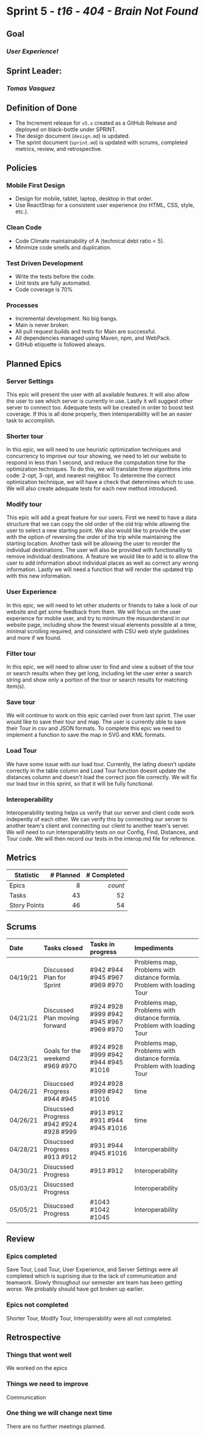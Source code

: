 # Sprint 5 - *t16* - *404 - Brain Not Found*

## Goal
### *User Experience!*

## Sprint Leader: 
### *Tomas Vasquez*

## Definition of Done

* The Increment release for `v5.x` created as a GitHub Release and deployed on black-bottle under SPRINT.
* The design document (`design.md`) is updated.
* The sprint document (`sprint.md`) is updated with scrums, completed metrics, review, and retrospective.

## Policies

### Mobile First Design
* Design for mobile, tablet, laptop, desktop in that order.
* Use ReactStrap for a consistent user experience (no HTML, CSS, style, etc.).

### Clean Code
* Code Climate maintainability of A (technical debt ratio < 5).
* Minimize code smells and duplication.

### Test Driven Development
* Write the tests before the code.
* Unit tests are fully automated.
* Code coverage is 70%

### Processes
* Incremental development.  No big bangs.
* Main is never broken. 
* All pull request builds and tests for Main are successful.
* All dependencies managed using Maven, npm, and WebPack.
* GitHub etiquette is followed always.


## Planned Epics

### Server Settings
This epic will present the user with all available features. It will also allow the user to see which server is currently in use. Lastly it will suggest other server to connect too. Adequate tests will be created in order to boost test coverage. If this is all done properly, then interoperability will be an easier task to accomplish.

### Shorter tour
In this epic, we will need to use heuristic optimization techniques and concurrency to improve our tour showing, we need to let our website to respond in less than 1 second, and reduce the computation time for the optimization techniques. To do this, we will translate three algorithms into code: 2-opt, 3-opt, and nearest neighbor. To determine the correct optimization technique, we will have a check that determines which to use. We will also create adequate tests for each new method introduced.

### Modify tour
This epic will add a great feature for our users. First we need to have a data structure that we can copy the old order of the old trip while allowing the user to select a new starting point. We also would like to provide the user with the option of reversing the order of the trip while maintaining the starting location. Another task will be allowing the user to reorder the individual destinations. The user will also be provided with functionality to remove individual destinations. A feature we would like to add is to allow the user to add information about individual places as well as correct any wrong information. Lastly we will need a function that will render the updated trip with this new information.

### User Experience
In this epic, we will need to let other students or friends to take a look of our website and get some feedback from them. We will focus on the user experience for moblie user, and try to minimum the misunderstand in our website page, including show the fewest visual elements possible at a time, minimal scrolling required, and consistent with CSU web style guidelines and more if we found.

### Filter tour
In this epic, we will need to allow user to find and view a subset of the tour or search results when they get long, including let the user enter a search string and show only a portion of the tour or search results for matching item(s).

### Save tour
We will continue to work on this epic carried over from last sprint. The user would like to save their tour and map. The user is currently able to save their Tour in csv and JSON formats. To complete this epic we need to implement a function to save the map in SVG and KML formats.

### Load Tour
We have some issue with our load tour. Currently, the latlng doesn't update correctly in the table column and Load Tour function doesnt update the distances column and doesn't load the correct json file correctly. We will fix our load tour in this sprint, so that it will be fully functional.

### Interoperability
Interoperability testing helps us verify that our server and client code work indepently of each other. We can verify this by connecting our server to another team's client and connecting our client to another team's server. We will need to run Interoperability tests on our Config, Find, Distances, and Tour code. We will then record our tests in the interop.md file for reference.

## Metrics

| Statistic | # Planned | # Completed |
| --- | ---: | ---: |
| Epics | 8 | *count* |
| Tasks |  43   | 52 | 
| Story Points |  46  | 54 | 


## Scrums

| Date | Tasks closed  | Tasks in progress | Impediments |
| :--- | :--- | :--- | :--- |
| 04/19/21 | Discussed Plan for Sprint| #942 #944 #945 #967 #969 #970 | Problems map, Problems with distance formla. Problem with loading Tour |
| 04/21/21 | Discussed Plan moving forward  |#924 #928 #999 #942 #945 #967 #969 #970|Problems map, Problems with distance formla. Problem with loading Tour |  | 
| 04/23/21 | Goals for the weekend #969 #970 |#924 #928 #999 #942 #944 #945 #1016 | Problems map, Problems with distance formla. Problem with loading Tour | 
| 04/26/21 | Disucssed Progress #944 #945 |#924 #928 #999 #942 #1016 | time |
| 04/26/21 | Disucssed Progress #942 #924 #928 #999 | #913  #912 #931 #944 #945 #1016  | time |
| 04/28/21 | Disucssed Progress #913  #912 | #931 #944 #945 #1016 | Interoperability |
| 04/30/21 | Disucssed Progress | #913  #912  | Interoperability |
| 05/03/21 | Disucssed Progress |  | Interoperability |
| 05/05/21 | Disucssed Progress | #1043 #1042 #1045 | Interoperability |





## Review

### Epics completed  
Save Tour, Load Tour, User Experience, and Server Settings were all completed which is suprising due to the lack of communication and teamwork. Slowly throughout our semester are team has been getting worse. We probably should have got broken up earlier.

### Epics not completed 
Shorter Tour, Modify Tour, Interoperability were all not completed.

## Retrospective

### Things that went well
We worked on the epics

### Things we need to improve
Communication

### One thing we will change next time

There are no further meetings planned.
